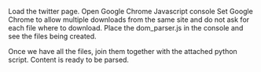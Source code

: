 Load the twitter page.
Open Google Chrome Javascript console
Set Google Chrome to allow multiple downloads from the same site and do not ask for each file where to download.
Place the dom_parser.js in the console and see the files being created.

Once we have all the files, join them together with the attached python script.
Content is ready to be parsed.
